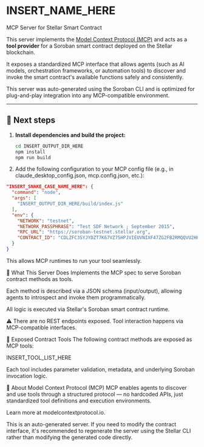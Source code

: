 # INSERT_NAME_HERE

MCP Server for Stellar Smart Contract

This server implements the [Model Context Protocol (MCP)](https://modelcontextprotocol.io/introduction) and acts as a **tool provider** for a Soroban smart contract deployed on the Stellar blockchain.

It exposes a standardized MCP interface that allows agents (such as AI models, orchestration frameworks, or automation tools) to discover and invoke the smart contract's available functions safely and consistently.

This server was auto-generated using the Soroban CLI and is optimized for plug-and-play integration into any MCP-compatible environment.

---

## 📝 Next steps

1. **Install dependencies and build the project:**
   ```bash
   cd INSERT_OUTPUT_DIR_HERE
   npm install
   npm run build
   ```

2. Add the following configuration to your MCP config file (e.g., in claude_desktop_config.json, mcp.config.json, etc.):
```json
"INSERT_SNAKE_CASE_NAME_HERE": {
  "command": "node",
  "args": [
    "INSERT_OUTPUT_DIR_HERE/build/index.js"
  ],
  "env": {
    "NETWORK": "testnet",
    "NETWORK_PASSPHRASE": "Test SDF Network ; September 2015",
    "RPC_URL": "https://soroban-testnet.stellar.org",
    "CONTRACT_ID": "CDLZFC3SYJYDZT7K67VZ75HPJVIEUVNIXF47ZG2FB2RMQQVU2HHGCYSC"
  }
}
```
This allows MCP runtimes to run your tool seamlessly.

🧠 What This Server Does
Implements the MCP spec to serve Soroban contract methods as tools.

Each method is described via a JSON schema (input/output), allowing agents to introspect and invoke them programmatically.

All logic is executed via Stellar's Soroban smart contract runtime.

⚠️ There are no REST endpoints exposed. Tool interaction happens via MCP-compatible interfaces.



🧪 Exposed Contract Tools
The following contract methods are exposed as MCP tools:

INSERT_TOOL_LIST_HERE

Each tool includes parameter validation, metadata, and underlying Soroban invocation logic.



📘 About Model Context Protocol (MCP)
MCP enables agents to discover and use tools through a structured protocol — no hardcoded APIs, just standardized tool definitions and execution environments.

Learn more at modelcontextprotocol.io.

This is an auto-generated server. If you need to modify the contract interface, it's recommended to regenerate the server using the Stellar CLI rather than modifying the generated code directly. 